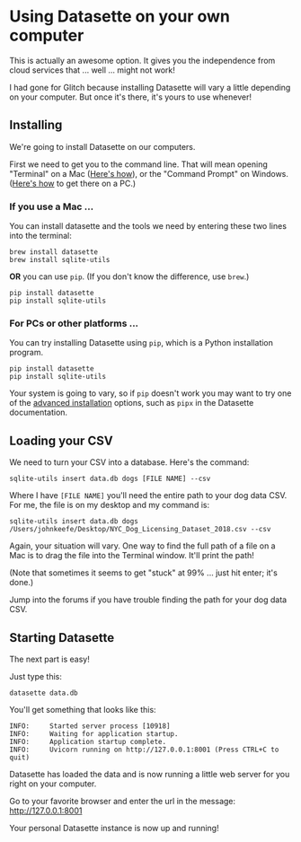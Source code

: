 # Using Datasette on your own computer

This is actually an awesome option. It gives you the independence from cloud services that ... well ... might not work!

I had gone for Glitch because installing Datasette will vary a little depending on your computer. But once it's there, it's yours to use whenever!

## Installing

We're going to install Datasette on our computers.

First we need to get you to the command line. That will mean opening "Terminal" on a Mac ([Here's how](https://www.howtogeek.com/682770/how-to-open-the-terminal-on-a-mac/)), or the "Command Prompt" on Windows. ([Here's how](https://www.howtogeek.com/235101/10-ways-to-open-the-command-prompt-in-windows-10/) to get there on a PC.)

### If you use a Mac ...

You can install datasette and the tools we need by entering these two lines into the terminal:

```
brew install datasette
brew install sqlite-utils
```

**OR** you can use `pip`. (If you don't know the difference, use `brew`.)

```
pip install datasette
pip install sqlite-utils
```

### For PCs or other platforms ...

You can try installing Datasette using `pip`, which is a Python installation program. 

```
pip install datasette
pip install sqlite-utils
```

Your system is going to vary, so if `pip` doesn't work you may want to try one of the [advanced installation](https://docs.datasette.io/en/latest/installation.html#advanced-installation-options) options, such as `pipx` in the Datasette documentation. 

## Loading your CSV

We need to turn your CSV into a database. Here's the command:

```
sqlite-utils insert data.db dogs [FILE NAME] --csv
```

Where I have `[FILE NAME]` you'll need the entire path to your dog data CSV. For me, the file is on my desktop and my command is:

```
sqlite-utils insert data.db dogs /Users/johnkeefe/Desktop/NYC_Dog_Licensing_Dataset_2018.csv --csv
```

Again, your situation will vary. One way to find the full path of a file on a Mac is to drag the file into the Terminal window. It'll print the path!

(Note that sometimes it seems to get "stuck" at 99% ... just hit enter; it's done.)

Jump into the forums if you have trouble finding the path for your dog data CSV.

## Starting Datasette

The next part is easy!

Just type this:

```
datasette data.db
```

You'll get something that looks like this:

```
INFO:     Started server process [10918]
INFO:     Waiting for application startup.
INFO:     Application startup complete.
INFO:     Uvicorn running on http://127.0.0.1:8001 (Press CTRL+C to quit)
```

Datasette has loaded the data and is now running a little web server for you right on your computer. 

Go to your favorite browser and enter the url in the message: http://127.0.0.1:8001 

Your personal Datasette instance is now up and running!



